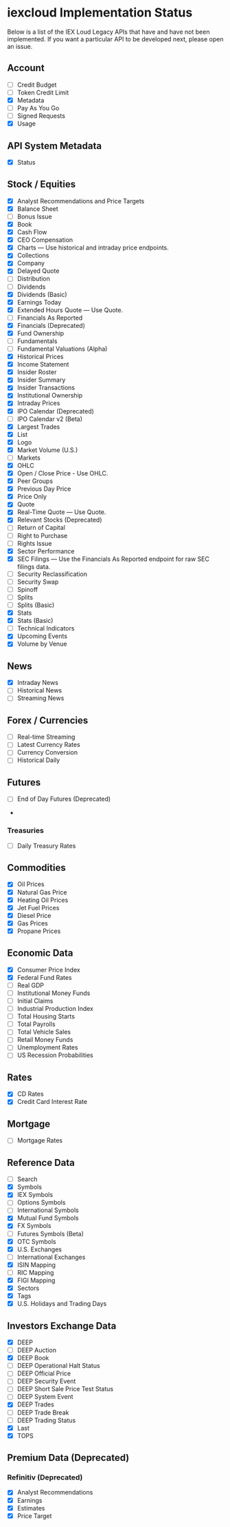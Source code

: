 # iexcloud Implementation Status

Below is a list of the IEX Loud Legacy APIs that have and have not been
implemented. If you want a particular API to be developed next, please open an
issue.

## Account

- [ ] Credit Budget
- [ ] Token Credit Limit
- [x] Metadata
- [ ] Pay As You Go
- [ ] Signed Requests
- [x] Usage

## API System Metadata

- [x] Status

## Stock / Equities

- [x] Analyst Recommendations and Price Targets
- [x] Balance Sheet
- [ ] Bonus Issue
- [x] Book
- [x] Cash Flow
- [x] CEO Compensation
- [x] Charts — Use historical and intraday price endpoints.
- [x] Collections
- [x] Company
- [x] Delayed Quote
- [ ] Distribution
- [ ] Dividends
- [x] Dividends (Basic)
- [x] Earnings Today
- [x] Extended Hours Quote — Use Quote.
- [ ] Financials As Reported
- [x] Financials (Deprecated)
- [x] Fund Ownership
- [ ] Fundamentals
- [ ] Fundamental Valuations (Alpha)
- [x] Historical Prices
- [x] Income Statement
- [x] Insider Roster
- [x] Insider Summary
- [x] Insider Transactions
- [x] Institutional Ownership
- [x] Intraday Prices
- [x] IPO Calendar (Deprecated)
- [ ] IPO Calendar v2 (Beta)
- [x] Largest Trades
- [x] List
- [x] Logo
- [x] Market Volume (U.S.)
- [ ] Markets
- [x] OHLC
- [x] Open / Close Price - Use OHLC.
- [x] Peer Groups
- [x] Previous Day Price
- [x] Price Only
- [x] Quote
- [x] Real-Time Quote — Use Quote.
- [x] Relevant Stocks (Deprecated)
- [ ] Return of Capital
- [ ] Right to Purchase
- [ ] Rights Issue
- [x] Sector Performance
- [x] SEC Filings — Use the Financials As Reported endpoint for raw SEC filings
      data.
- [ ] Security Reclassification
- [ ] Security Swap
- [ ] Spinoff
- [ ] Splits
- [ ] Splits (Basic)
- [x] Stats
- [x] Stats (Basic)
- [ ] Technical Indicators
- [x] Upcoming Events
- [x] Volume by Venue

## News

- [x] Intraday News
- [ ] Historical News
- [ ] Streaming News

## Forex / Currencies

- [ ] Real-time Streaming
- [ ] Latest Currency Rates
- [ ] Currency Conversion
- [ ] Historical Daily

## Futures

- [ ] End of Day Futures (Deprecated)
-

### Treasuries

- [ ] Daily Treasury Rates

## Commodities

- [x] Oil Prices
- [x] Natural Gas Price
- [x] Heating Oil Prices
- [x] Jet Fuel Prices
- [x] Diesel Price
- [x] Gas Prices
- [x] Propane Prices

## Economic Data

- [x] Consumer Price Index
- [x] Federal Fund Rates
- [ ] Real GDP
- [ ] Institutional Money Funds
- [ ] Initial Claims
- [ ] Industrial Production Index
- [ ] Total Housing Starts
- [ ] Total Payrolls
- [ ] Total Vehicle Sales
- [ ] Retail Money Funds
- [ ] Unemployment Rates
- [ ] US Recession Probabilities

## Rates

- [x] CD Rates
- [x] Credit Card Interest Rate

## Mortgage

- [ ] Mortgage Rates

## Reference Data

- [ ] Search
- [x] Symbols
- [x] IEX Symbols
- [ ] Options Symbols
- [ ] International Symbols
- [x] Mutual Fund Symbols
- [x] FX Symbols
- [ ] Futures Symbols (Beta)
- [x] OTC Symbols
- [x] U.S. Exchanges
- [ ] International Exchanges
- [x] ISIN Mapping
- [ ] RIC Mapping
- [x] FIGI Mapping
- [x] Sectors
- [x] Tags
- [x] U.S. Holidays and Trading Days

## Investors Exchange Data

- [x] DEEP
- [ ] DEEP Auction
- [x] DEEP Book
- [ ] DEEP Operational Halt Status
- [ ] DEEP Official Price
- [ ] DEEP Security Event
- [ ] DEEP Short Sale Price Test Status
- [ ] DEEP System Event
- [x] DEEP Trades
- [ ] DEEP Trade Break
- [ ] DEEP Trading Status
- [x] Last
- [x] TOPS

## Premium Data (Deprecated)

### Refinitiv (Deprecated)

- [x] Analyst Recommendations
- [x] Earnings
- [x] Estimates
- [x] Price Target

